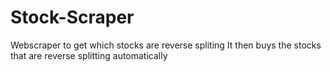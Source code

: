 # Stock-Scraper
Webscraper to get which stocks are reverse spliting
It then buys the stocks that are reverse splitting automatically
